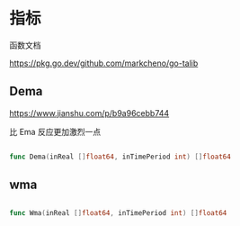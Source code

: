 # 指标

函数文档

https://pkg.go.dev/github.com/markcheno/go-talib

## Dema

https://www.jianshu.com/p/b9a96cebb744

比 Ema 反应更加激烈一点

```go

func Dema(inReal []float64, inTimePeriod int) []float64

```

## wma

```go

func Wma(inReal []float64, inTimePeriod int) []float64

```
